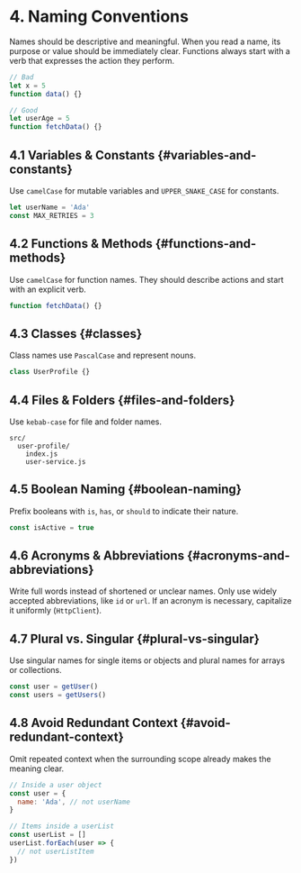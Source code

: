 # 4. Naming Conventions

Names should be descriptive and meaningful. When you read a name, its purpose or
value should be immediately clear. Functions always start with a verb that
expresses the action they perform.

```js
// Bad
let x = 5
function data() {}

// Good
let userAge = 5
function fetchData() {}
```

## 4.1 Variables & Constants {#variables-and-constants}
Use `camelCase` for mutable variables and `UPPER_SNAKE_CASE` for constants.

```js
let userName = 'Ada'
const MAX_RETRIES = 3
```

## 4.2 Functions & Methods {#functions-and-methods}
Use `camelCase` for function names. They should describe actions and start with
an explicit verb.

```js
function fetchData() {}
```

## 4.3 Classes {#classes}
Class names use `PascalCase` and represent nouns.

```js
class UserProfile {}
```

## 4.4 Files & Folders {#files-and-folders}
Use `kebab-case` for file and folder names.

```
src/
  user-profile/
    index.js
    user-service.js
```

## 4.5 Boolean Naming {#boolean-naming}
Prefix booleans with `is`, `has`, or `should` to indicate their nature.

```js
const isActive = true
```

## 4.6 Acronyms & Abbreviations {#acronyms-and-abbreviations}
Write full words instead of shortened or unclear names. Only use widely
accepted abbreviations, like `id` or `url`. If an acronym is necessary,
capitalize it uniformly (`HttpClient`).

## 4.7 Plural vs. Singular {#plural-vs-singular}
Use singular names for single items or objects and plural names for arrays or
collections.

```js
const user = getUser()
const users = getUsers()
```

## 4.8 Avoid Redundant Context {#avoid-redundant-context}
Omit repeated context when the surrounding scope already makes the meaning
clear.

```js
// Inside a user object
const user = {
  name: 'Ada', // not userName
}

// Items inside a userList
const userList = []
userList.forEach(user => {
  // not userListItem
})
```
